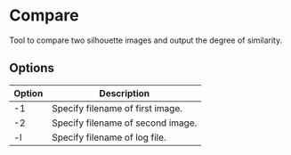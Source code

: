 # Compare

Tool to compare two silhouette images and output the degree of similarity.

## Options

| Option | Description |
| --- | --- |
| -1  | Specify filename of first image. |
| -2  | Specify filename of second image. |
| -l  | Specify filename of log file. |
